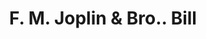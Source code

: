 ---
doi: 10.7916/D8R22CBB
date_other: '1880'
date_other_textual: 1880-1889
form: printed ephemera
genre:
- Invoices
name:
- F. M. Joplin & Bro.
object_in_context_url: https://biggert.cul.columbia.edu/items/view/ave_biggert_00309
subject_hierarchical_geographic:
- Elizabethtown, Kentucky, United States
subject_name:
- F. M. Joplin & Bro.
title: F. M. Joplin & Bro.. Bill
sort_title: F. M. Joplin & Bro.. Bill
call_number: ave_biggert_00309
coordinates:
- 37.7,-85.86666666666666
pid: ave_biggert_00309
identifiers: ave_biggert_00309
thumbnail: https://derivativo-1.library.columbia.edu/iiif/2/ldpd:344238/full/!256,256/0/native.jpg
permalink: "/items/ave_biggert_00309/"
layout: iiif-image-page
---